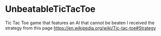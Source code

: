 # UnbeatableTicTacToe
Tic Tac Toe game that features an AI that cannot be beaten
I received the strategy from this page https://en.wikipedia.org/wiki/Tic-tac-toe#Strategy 
